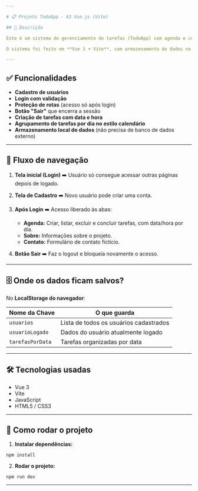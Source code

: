 ```yaml
---

# 📋 Projeto TodoApp - A3 Vue.js (Vite)

## 🎯 Descrição

Este é um sistema de gerenciamento de tarefas (TodoApp) com agenda e controle de acesso via login/cadastro, desenvolvido como parte da atividade A3 da disciplina de Desenvolvimento Web.

O sistema foi feito em **Vue 3 + Vite**, com armazenamento de dados no **LocalStorage do navegador**, sem necessidade de backend.

---
```


## ✅ Funcionalidades

* **Cadastro de usuários**
* **Login com validação**
* **Proteção de rotas** (acesso só após login)
* **Botão "Sair"** que encerra a sessão
* **Criação de tarefas com data e hora**
* **Agrupamento de tarefas por dia no estilo calendário**
* **Armazenamento local de dados** (não precisa de banco de dados externo)

---

## 🚪 Fluxo de navegação

1. **Tela inicial (Login)**
   ➡️ Usuário só consegue acessar outras páginas depois de logado.

2. **Tela de Cadastro**
   ➡️ Novo usuário pode criar uma conta.

3. **Após Login**
   ➡️ Acesso liberado às abas:

   * **Agenda:** Criar, listar, excluir e concluir tarefas, com data/hora por dia.
   * **Sobre:** Informações sobre o projeto.
   * **Contato:** Formulário de contato fictício.

4. **Botão Sair**
   ➡️ Faz o logout e bloqueia novamente o acesso.

---

## 🗄️ Onde os dados ficam salvos?

No **LocalStorage do navegador**:

| Nome da Chave    | O que guarda                           |
| ---------------- | -------------------------------------- |
| `usuarios`       | Lista de todos os usuários cadastrados |
| `usuarioLogado`  | Dados do usuário atualmente logado     |
| `tarefasPorData` | Tarefas organizadas por data           |

---

## 🛠️ Tecnologias usadas

* Vue 3
* Vite
* JavaScript
* HTML5 / CSS3

---

## 🚀 Como rodar o projeto

1. **Instalar dependências:**

```
npm install
```

2. **Rodar o projeto:**

```
npm run dev
```
---
